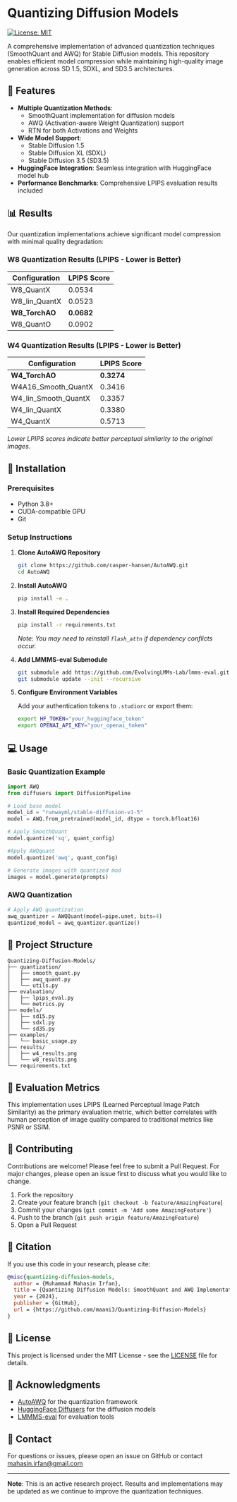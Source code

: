 # Quantizing Diffusion Models

[![License: MIT](https://img.shields.io/badge/License-MIT-yellow.svg)](https://opensource.org/licenses/MIT)

A comprehensive implementation of advanced quantization techniques (SmoothQuant and AWQ) for Stable Diffusion models. This repository enables efficient model compression while maintaining high-quality image generation across SD 1.5, SDXL, and SD3.5 architectures.

## 🌟 Features

- **Multiple Quantization Methods**: 
  - SmoothQuant implementation for diffusion models
  - AWQ (Activation-aware Weight Quantization) support
  - RTN for both Activations and Weights
- **Wide Model Support**: 
  - Stable Diffusion 1.5
  - Stable Diffusion XL (SDXL)
  - Stable Diffusion 3.5 (SD3.5)
- **HuggingFace Integration**: Seamless integration with HuggingFace model hub
- **Performance Benchmarks**: Comprehensive LPIPS evaluation results included

## 📊 Results

Our quantization implementations achieve significant model compression with minimal quality degradation:

### W8 Quantization Results (LPIPS - Lower is Better)

| Configuration | LPIPS Score |
|--------------|-------------|
| W8_QuantX | 0.0534 |
| W8_lin_QuantX | 0.0523 |
| **W8_TorchAO** | **0.0682** |
| W8_QuantO | 0.0902 |

### W4 Quantization Results (LPIPS - Lower is Better)

| Configuration | LPIPS Score |
|--------------|-------------|
| **W4_TorchAO** | **0.3274** |
| W4A16_Smooth_QuantX | 0.3416 |
| W4_lin_Smooth_QuantX | 0.3357 |
| W4_lin_QuantX | 0.3380 |
| W4_QuantX | 0.5713 |

*Lower LPIPS scores indicate better perceptual similarity to the original images.*

## 🚀 Installation

### Prerequisites

- Python 3.8+
- CUDA-compatible GPU
- Git

### Setup Instructions

1. **Clone AutoAWQ Repository**
   ```bash
   git clone https://github.com/casper-hansen/AutoAWQ.git
   cd AutoAWQ
   ```

2. **Install AutoAWQ**
   ```bash
   pip install -e .
   ```

3. **Install Required Dependencies**
   ```bash
   pip install -r requirements.txt
   ```
   
   *Note: You may need to reinstall `flash_attn` if dependency conflicts occur.*

4. **Add LMMMS-eval Submodule**
   ```bash
   git submodule add https://github.com/EvolvingLMMs-Lab/lmms-eval.git
   git submodule update --init --recursive
   ```

5. **Configure Environment Variables**
   
   Add your authentication tokens to `.studiorc` or export them:
   ```bash
   export HF_TOKEN="your_huggingface_token"
   export OPENAI_API_KEY="your_openai_token"
   ```

## 💻 Usage

### Basic Quantization Example

```python
import AWQ
from diffusers import DiffusionPipeline

# Load base model
model_id = "runwayml/stable-diffusion-v1-5"
model = AWQ.from_pretrained(model_id, dtype = torch.bfloat16)

# Apply SmoothQuant
model.quantize('sq', quant_config)

#Apply AWQquant
model.quantize('awq', quant_config)

# Generate images with quantized mod
images = model.generate(prompts)
```

### AWQ Quantization

```python
# Apply AWQ quantization
awq_quantizer = AWQQuant(model=pipe.unet, bits=4)
quantized_model = awq_quantizer.quantize()
```

## 📁 Project Structure

```
Quantizing-Diffusion-Models/
├── quantization/
│   ├── smooth_quant.py
│   ├── awq_quant.py
│   └── utils.py
├── evaluation/
│   ├── lpips_eval.py
│   └── metrics.py
├── models/
│   ├── sd15.py
│   ├── sdxl.py
│   └── sd35.py
├── examples/
│   └── basic_usage.py
├── results/
│   ├── w4_results.png
│   └── w8_results.png
└── requirements.txt
```

## 🔬 Evaluation Metrics

This implementation uses LPIPS (Learned Perceptual Image Patch Similarity) as the primary evaluation metric, which better correlates with human perception of image quality compared to traditional metrics like PSNR or SSIM.

## 🤝 Contributing

Contributions are welcome! Please feel free to submit a Pull Request. For major changes, please open an issue first to discuss what you would like to change.

1. Fork the repository
2. Create your feature branch (`git checkout -b feature/AmazingFeature`)
3. Commit your changes (`git commit -m 'Add some AmazingFeature'`)
4. Push to the branch (`git push origin feature/AmazingFeature`)
5. Open a Pull Request

## 📝 Citation

If you use this code in your research, please cite:

```bibtex
@misc{quantizing-diffusion-models,
  author = {Muhammad Mahasin Irfan},
  title = {Quantizing Diffusion Models: SmoothQuant and AWQ Implementation},
  year = {2024},
  publisher = {GitHub},
  url = {https://github.com/maani3/Quantizing-Diffusion-Models}
}
```

## 📄 License

This project is licensed under the MIT License - see the [LICENSE](LICENSE) file for details.

## 🙏 Acknowledgments

- [AutoAWQ](https://github.com/casper-hansen/AutoAWQ) for the quantization framework
- [HuggingFace Diffusers](https://github.com/huggingface/diffusers) for the diffusion models
- [LMMMS-eval](https://github.com/EvolvingLMMs-Lab/lmms-eval) for evaluation tools

## 📧 Contact

For questions or issues, please open an issue on GitHub or contact mahasin.irfan@gmail.com

---

**Note**: This is an active research project. Results and implementations may be updated as we continue to improve the quantization techniques.
